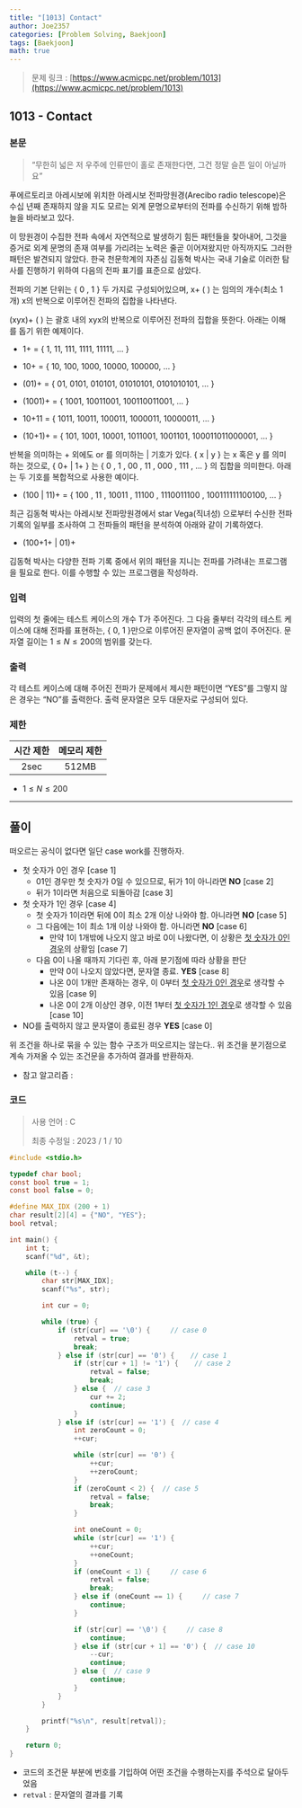 ```yaml
---
title: "[1013] Contact"
author: Joe2357
categories: [Problem Solving, Baekjoon]
tags: [Baekjoon]
math: true
---
```


> 문제 링크 : [https://www.acmicpc.net/problem/1013](https://www.acmicpc.net/problem/1013)



## 1013 - Contact

### 본문

> “무한히 넓은 저 우주에 인류만이 홀로 존재한다면, 그건 정말 슬픈 일이 아닐까요”

푸에르토리코 아레시보에 위치한 아레시보 전파망원경(Arecibo radio telescope)은 수십 년째 존재하지 않을 지도 모르는 외계 문명으로부터의 전파를 수신하기 위해 밤하늘을 바라보고 있다.

이 망원경이 수집한 전파 속에서 자연적으로 발생하기 힘든 패턴들을 찾아내어, 그것을 증거로 외계 문명의 존재 여부를 가리려는 노력은 줄곧 이어져왔지만 아직까지도 그러한 패턴은 발견되지 않았다. 한국 천문학계의 자존심 김동혁 박사는 국내 기술로 이러한 탐사를 진행하기 위하여 다음의 전파 표기를 표준으로 삼았다.

전파의 기본 단위는 { 0 , 1 } 두 가지로 구성되어있으며, x+ (  ) 는 임의의 개수(최소 1개) x의 반복으로 이루어진 전파의 집합을 나타낸다.

(xyx)+ (  ) 는 괄호 내의 xyx의 반복으로 이루어진 전파의 집합을 뜻한다. 아래는 이해를 돕기 위한 예제이다.

- 1+ = { 1, 11, 111, 1111, 11111, … }

- 10+ = { 10, 100, 1000, 10000, 100000, … }

- (01)+ = { 01, 0101, 010101, 01010101, 0101010101, … }

- (1001)+ = { 1001, 10011001, 100110011001, … }

- 10+11 = { 1011, 10011, 100011, 1000011, 10000011, … }

- (10+1)+ = { 101, 1001, 10001, 1011001, 1001101, 100011011000001, … }

반복을 의미하는 + 외에도 or 를 의미하는 \| 기호가 있다. { x \| y } 는 x 혹은 y 를 의미하는 것으로, { 0+ \| 1+ } 는 { 0 , 1 , 00 , 11 , 000 , 111 , … } 의 집합을 의미한다. 아래는 두 기호를 복합적으로 사용한 예이다.

- (100 \| 11)+ = { 100 , 11 , 10011 , 11100 , 1110011100 , 100111111100100, … }

최근 김동혁 박사는 아레시보 전파망원경에서 star Vega(직녀성) 으로부터 수신한 전파 기록의 일부를 조사하여 그 전파들의 패턴을 분석하여 아래와 같이 기록하였다.

- (100+1+ \| 01)+

김동혁 박사는 다양한 전파 기록 중에서 위의 패턴을 지니는 전파를 가려내는 프로그램을 필요로 한다. 이를 수행할 수 있는 프로그램을 작성하라.



### 입력

입력의 첫 줄에는 테스트 케이스의 개수 T가 주어진다. 그 다음 줄부터 각각의 테스트 케이스에 대해 전파를 표현하는, { 0, 1 }만으로 이루어진 문자열이 공백 없이 주어진다. 문자열 길이는 $1 \leq N \leq 200$의 범위를 갖는다.



### 출력

각 테스트 케이스에 대해 주어진 전파가 문제에서 제시한 패턴이면 “YES”를 그렇지 않은 경우는 “NO”를 출력한다. 출력 문자열은 모두 대문자로 구성되어 있다.



### 제한

| 시간 제한 | 메모리 제한 |
| :-------: | :---------: |
|   2sec    |    512MB    |

- $1 \leq N \leq 200$

---



## 풀이

떠오르는 공식이 없다면 일단 case work를 진행하자.

- 첫 숫자가 0인 경우  [case 1]
  - 01인 경우만 첫 숫자가 0일 수 있으므로, 뒤가 1이 아니라면 **NO**  [case 2]
  - 뒤가 1이라면 처음으로 되돌아감  [case 3]
- 첫 숫자가 1인 경우  [case 4]
  - 첫 숫자가 1이라면 뒤에 0이 최소 2개 이상 나와야 함. 아니라면 **NO**  [case 5]
  - 그 다음에는 1이 최소 1개 이상 나와야 함. 아니라면 **NO**  [case 6]
    - 만약 1이 1개밖에 나오지 않고 바로 0이 나왔다면, 이 상황은 <u>첫 숫자가 0인 경우</u>의 상황임  [case 7]
  - 다음 0이 나올 때까지 기다린 후, 아래 분기점에 따라 상황을 판단
    - 만약 0이 나오지 않았다면, 문자열 종료. **YES**  [case 8]
    - 나온 0이 1개만 존재하는 경우, 이 0부터 <u>첫 숫자가 0인 경우</u>로 생각할 수 있음  [case 9]
    - 나온 0이 2개 이상인 경우, 이전 1부터 <u>첫 숫자가 1인 경우</u>로 생각할 수 있음  [case 10]
- NO를 출력하지 않고 문자열이 종료된 경우 **YES**  [case 0]

위 조건을 하나로 묶을 수 있는 함수 구조가 떠오르지는 않는다.. 위 조건을 분기점으로 계속 가져올 수 있는 조건문을 추가하여 결과를 반환하자.

- 참고 알고리즘 :

  

### 코드

> 사용 언어 : C  
>
> 최종 수정일 : 2023 / 1 / 10

```c
#include <stdio.h>

typedef char bool;
const bool true = 1;
const bool false = 0;

#define MAX_IDX (200 + 1)
char result[2][4] = {"NO", "YES"};
bool retval;

int main() {
    int t;
    scanf("%d", &t);

    while (t--) {
        char str[MAX_IDX];
        scanf("%s", str);

        int cur = 0;

        while (true) {
            if (str[cur] == '\0') {     // case 0
                retval = true;
                break;
            } else if (str[cur] == '0') {    // case 1
                if (str[cur + 1] != '1') {    // case 2
                    retval = false;
                    break;
                } else {  // case 3
                    cur += 2;
                    continue;
                }
            } else if (str[cur] == '1') {  // case 4
                int zeroCount = 0;
                ++cur;

                while (str[cur] == '0') {
                    ++cur;
                    ++zeroCount;
                }
                if (zeroCount < 2) {  // case 5
                    retval = false;
                    break;
                }

                int oneCount = 0;
                while (str[cur] == '1') {
                    ++cur;
                    ++oneCount;
                }
                if (oneCount < 1) {     // case 6
                    retval = false;
                    break;
                } else if (oneCount == 1) {     // case 7
                    continue;
                }

                if (str[cur] == '\0') {     // case 8
                    continue;
                } else if (str[cur + 1] == '0') {  // case 10
                    --cur;
                    continue;
                } else {  // case 9
                    continue;
                }
            }
        }

        printf("%s\n", result[retval]);
    }

    return 0;
}
```

- 코드의 조건문 부분에 번호를 기입하여 어떤 조건을 수행하는지를 주석으로 달아두었음
- `retval` : 문자열의 결과를 기록